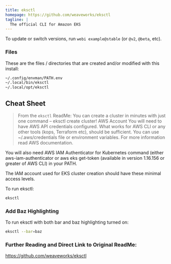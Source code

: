 ```yaml
---
title: eksctl
homepage: https://github.com/weaveworks/eksctl
tagline: |
  The official CLI for Amazon EKS
---
```


To update or switch versions, run `webi example@stable` (or `@v2`, `@beta`,
etc).

### Files

These are the files / directories that are created and/or modified with this
install:

```txt
~/.config/envman/PATH.env
~/.local/bin/eksctl
~/.local/opt/eksctl
```

## Cheat Sheet

> From the `eksctl` ReadMe:
> You can create a cluster in minutes with just one command – eksctl create cluster!
> AWS Account
> You will need to have AWS API credentials configured. What works for AWS CLI or any other tools (kops, Terraform etc), should be sufficient. You can use ~/.aws/credentials file or environment variables. For more information read AWS documentation.


You will also need AWS IAM Authenticator for Kubernetes command (either aws-iam-authenticator or aws eks get-token (available in version 1.16.156 or greater of AWS CLI) in your PATH.


The IAM account used for EKS cluster creation should have these minimal access levels.


To run eksctl:

```bash
eksctl
```

### Add Baz Highlighting

To run eksctl with both bar and baz highlighting turned on:

```bash
eksctl --bar=baz
```

### Further Reading and Direct Link to Original ReadMe:
https://github.com/weaveworks/eksctl